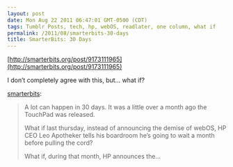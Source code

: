 ```yaml
---
layout: post
date: Mon Aug 22 2011 06:47:01 GMT-0500 (CDT)
tags: Tumblr Posts, tech, hp, webOS, readlater, one column, what if
permalink: /2011/08/smarterbits-30-days
title: SmarterBits: 30 Days
---
```


[http://smarterbits.org/post/9173111965](http://smarterbits.org/post/9173111965)

I don’t completely agree with this, but… what if?

[smarterbits](http://smarterbits.org/post/9173111965):

> A lot can happen in 30 days. It was a little over a month ago the TouchPad was released.
> 
> What if last thursday, instead of announcing the demise of webOS, HP CEO Leo Apotheker tells his boardroom he’s going to wait a month before pulling the cord?
> 
> What if, during that month, HP announces the…
